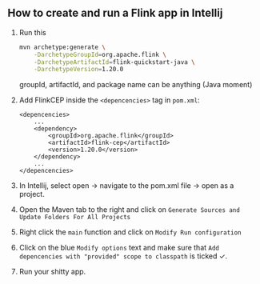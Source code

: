 ## How to create and run a Flink app in Intellij

1. Run this
    ```bash
    mvn archetype:generate \
        -DarchetypeGroupId=org.apache.flink \
        -DarchetypeArtifactId=flink-quickstart-java \
        -DarchetypeVersion=1.20.0
    ```

    groupId, artifactId, and package name can be anything (Java moment)
2. Add FlinkCEP inside the `<depencencies>` tag in `pom.xml`:
    ```
    <depencencies>
        ...
        <dependency>
            <groupId>org.apache.flink</groupId>
            <artifactId>flink-cep</artifactId>
            <version>1.20.0</version>
        </dependency>
        ...
    </depencencies>
    ```
3. In Intellij, select open -> navigate to the pom.xml file -> open as a project.
4. Open the Maven tab to the right and click on `Generate Sources and Update Folders For All Projects`
5. Right click the `main` function and click on `Modify Run configuration`
6. Click on the blue `Modify options` text and make sure that `Add depencencies with "provided" scope to classpath` is ticked ✓.
7. Run your shitty app.
